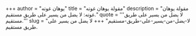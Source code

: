 +++
author = "يوهان غوته"
title = "مقولة يوهان غوته"
description = "مقولة يوهان غوته: لا يضل من يسير على طريق مستقيم."
quote = '''لا يضل من يسير على طريق مستقيم.''' 
slug = "لا-يضل-من-يسير-على-طريق-مستقيم"
+++
لا يضل من يسير على طريق مستقيم.
